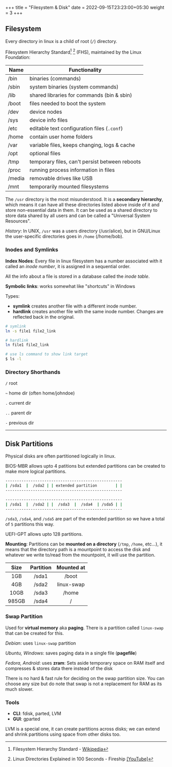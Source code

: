 +++
title = "Filesystem & Disk"
date =  2022-09-15T23:23:00+05:30
weight = 3
+++

## Filesystem
Every directory in linux is a child of root (`/`) directory.

Filesystem Hierarchy Standard[^1] [^2] (FHS), maintained by the Linux Foundation: 

| Name  |  Functionality |
|---|---|
|  /bin |  binaries (commands) |
|  /sbin |  system binaries (system commands) |
|  /lib |  shared libraries for commands (bin & sbin) |
|  /boot |  files needed to boot the system |
|  /dev |  device nodes |
|  /sys | device info files |
|  /etc | editable text configuration files (`.conf`)  |
|  /home | contain user home folders  |
|  /var | variable files, keeps changing, logs & cache  |
|  /opt |  optional files |
|  /tmp | temporary files, can't persist between reboots  |
|  /proc | running process information in files  |
|  /media | removable drives like USB |
|  /mnt   | temporarily mounted filesystems |

The `/usr` directory is the most misunderstood. It is a **secondary hierarchy**, which means it can have all these directories listed above inside of it and store non-essential data in them. It can be used as a shared directory to store data shared by all users and can be called a "Universal System Resources".

_History_: In UNIX, `/usr` was a users directory (/usr/alice), but in GNU/Linux the user-specific directories goes in `/home` (/home/bob).

[^1]: Filesystem Hierarchy Standard - [Wikipedia](https://en.wikipedia.org/wiki/Filesystem_Hierarchy_Standard)
[^2]: Linux Directories Explained in 100 Seconds - Fireship [[YouTube]](https://youtu.be/42iQKuQodW4)


### Inodes and Symlinks
**Index Nodes**: Every file in linux filesystem has a number associated with it called an _inode number_, it is assigned in a sequential order.

All the info about a file is stored in a database called the _inode table_. 

**Symbolic links**: works somewhat like "shortcuts" in Windows

Types:

- **symlink** creates another file with a different inode number. 
- **hardlink** creates another file with the same inode number. Changes are reflected back in the original.

```sh
# symlink
ln -s file1 file2_link

# hardlink
ln file1 file2_link

# use ls command to show link target
$ ls -l
```

### Directory Shorthands

`/` root

`~` home dir (often home/johndoe)

`.` current dir

`..` parent dir

`-` previous dir 

---
## Disk Partitions
Physical disks are often partitioned logically in linux.

BIOS-MBR allows upto 4 patitions but extended partitions can be created to make more logical partitions.

```sh
---------------------------------------------------
| /sda1  |  /sda2 | | extended partition        | |
---------------------------------------------------

---------------------------------------------------
| /sda1  |  /sda2 | |  /sda3  |  /sda4  | /sda5 | |
---------------------------------------------------
``` 

`/sda3`, `/sda4`, and `/sda5` are part of the extended partition so we have a total of `5` partitions this way.

UEFI-GPT allows upto 128 partitions.


**Mounting**: Partitions can be **mounted on a directory** (`/tmp`, `/home`, etc...), it means that the directory path is a mountpoint to access the disk and whatever we write to/read from the mountpoint, it will use the partition.

| Size | Partition | Mounted at | 
|:---:|:---:|:---:|
|  1GB | /sda1  | /boot |
|  4GB | /sda2  | linux-swap |
|  10GB | /sda3  | /home |
|  985GB | /sda4  | / |


### Swap Partition
Used for **virtual memory** aka **paging**. There is a partition called `linux-swap` that can be created for this.

_Debian_: uses `linux-swap` partition

_Ubuntu, Windows_: saves paging data in a single file (**pagefile**)

_Fedora, Android_: uses **zram**: Sets aside temporary space on RAM itself and compresses & stores data there instead of the disk

There is no hard & fast rule for deciding on the swap partition size. You can choose any size but do note that swap is not a replacement for RAM as its much slower.


### Tools
- **CLI**: fdisk, parted, LVM
- **GUI**: gparted

LVM is a special one, it can create partitions across disks; we can extend and shrink partitions using space from other disks too.